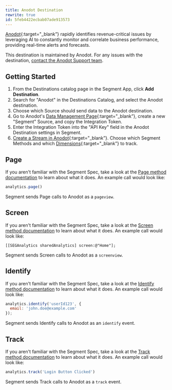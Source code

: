 ```yaml
---
title: Anodot Destination
rewrite: true
id: 5feb4422ecbab07ade913573
---
```

[Anodot](https://www.anodot.com/?utm_source=segmentio&utm_medium=docs&utm_campaign=partners){:target="_blank”} rapidly identifies revenue-critical issues by leveraging AI to constantly monitor and correlate business performance, providing real-time alerts and forecasts.

This destination is maintained by Anodot. For any issues with the destination, [contact the Anodot Support team](mailto:support@anodot.com).

## Getting Started



1. From the Destinations catalog page in the Segment App, click **Add Destination**.
2. Search for "Anodot" in the Destinations Catalog, and select the Anodot destination.
3. Choose which Source should send data to the Anodot destination.
4. Go to Anodot's [Data Management Page](https://app.anodot.com/#!/r/bc/data-manager){:target="_blank”}, create a new "Segment" Source, and copy the Integration Token.
5. Enter the Integration Token into the "API Key" field in the Anodot Destination settings in Segment.
6. [Create a Stream in Anodot](https://support.anodot.com/hc/en-us/articles/360018508380-Segment-Integration){:target="_blank”}. Choose which Segment Methods and which [Dimensions](https://support.anodot.com/hc/en-us/articles/360009537879-Mapping-Dimensions-to-Measures-BETA-){:target="_blank”} to track.

## Page

If you aren't familiar with the Segment Spec, take a look at the [Page method documentation](/docs/connections/spec/page/) to learn about what it does. An example call would look like:

```js
analytics.page()
```

Segment sends Page calls to Anodot as a `pageview`.

## Screen

If you aren't familiar with the Segment Spec, take a look at the [Screen method documentation](/docs/connections/spec/screen/) to learn about what it does. An example call would look like:

``` obj-c
[[SEGAnalytics sharedAnalytics] screen:@"Home"];
```

Segment sends Screen calls to Anodot as a `screenview`.

## Identify

If you aren't familiar with the Segment Spec, take a look at the [Identify method documentation](/docs/connections/spec/identify/) to learn about what it does. An example call would look like:

```js
analytics.identify('userId123', {
  email: 'john.doe@example.com'
});
```

Segment sends Identify calls to Anodot as an `identify` event.

## Track

If you aren't familiar with the Segment Spec, take a look at the [Track method documentation](/docs/connections/spec/track/) to learn about what it does. An example call would look like:

```js
analytics.track('Login Button Clicked')
```

Segment sends Track calls to Anodot as a `track` event.
